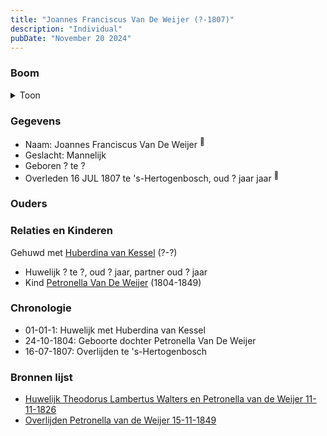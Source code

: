 ```yaml
---
title: "Joannes Franciscus Van De Weijer (?-1807)"
description: "Individual"
pubDate: "November 20 2024"
---
```


### Boom
<details><summary>Toon</summary>

![test](https://www.plantuml.com/plantuml/svg/fP8nRy8m48Lt_ueJ34n8eK0BA0849QAqAWoKZiXnhk3YsCZd5274Vw-151WOaBfPldVtldjsbnotBaiLevNKQsvv2Z4NguKrcKxwHXaBpd9DleJQiQLC48IqGk7fZEdQRI75D4PBfojoQD6uxHhPrLIXE17i603qZ4tGJfTIh3GIXM7AfMwteShsZ9LWShGYnaujXP7XskiWyXn2aiW8Pbp3Cy8doc-q1U04Bq5GgGTmdbKSLADwrFE6ko-9Ajb3s8fvl9t7nZc5hJPqe7DLerMcr9phP2wi8OgDT_IYoYECFjwWqWYUe4Jb8Lfd5gXZGs9veCqHXvbVFv6QmuydU_LBeRfWLG2AKMzG7LJ_YtCGxVzCmzO64s-wE1IERb4G1DwjgEHYwRQebDbuntF319trWvJYjmCC6irxI1zgCEvF3vdKxegm3k_ZcPVNchSYp1-kNCxfMHxPvIBVgfmZCjP5dVWl-mi0)
</details>

### Gegevens
- Naam: Joannes Franciscus Van De Weijer <sup><a href="../s00136/" style="text-decoration:none" title="Huwelijk Theodorus Lambertus Walters en Petronella van de Weijer 11-11-1826">:link:</a></sup>
- Geslacht: Mannelijk
- Geboren ? te ? 
- Overleden 16 JUL 1807 te 's-Hertogenbosch, oud ? jaar jaar <sup><a href="../s00136/" style="text-decoration:none" title="Huwelijk Theodorus Lambertus Walters en Petronella van de Weijer 11-11-1826">:link:</a></sup>

### Ouders

### Relaties en Kinderen

Gehuwd met [Huberdina van Kessel](../i00151/) (?-?) 
- Huwelijk ? te ?, oud ? jaar, partner oud ? jaar 
- Kind [Petronella Van De Weijer](../i00089/) (1804-1849)

### Chronologie
- 01-01-1: Huwelijk met Huberdina van Kessel
- 24-10-1804: Geboorte dochter Petronella Van De Weijer
- 16-07-1807: Overlijden te 's-Hertogenbosch

### Bronnen lijst
- [Huwelijk Theodorus Lambertus Walters en Petronella van de Weijer 11-11-1826](../s00136/)
- [Overlijden Petronella van de Weijer 15-11-1849](../s00146/)